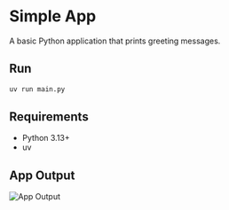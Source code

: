 # Simple App

A basic Python application that prints greeting messages.

## Run

```bash
uv run main.py
```

## Requirements

- Python 3.13+
- uv

## App Output

![App Output](screenshot.png)
